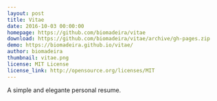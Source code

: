 ```yaml
---
layout: post
title: Vitae
date: 2016-10-03 00:00:00
homepage: https://github.com/biomadeira/vitae
download: https://github.com/biomadeira/vitae/archive/gh-pages.zip
demo: https://biomadeira.github.io/vitae/
author: biomadeira
thumbnail: vitae.png
license: MIT License
license_link: http://opensource.org/licenses/MIT
---
```


A simple and elegante personal resume.